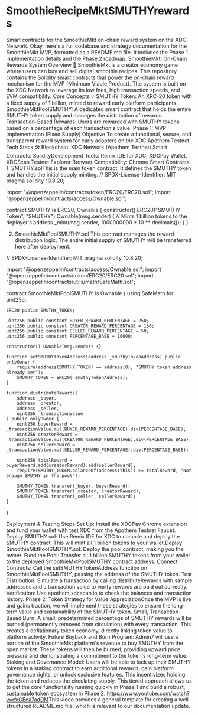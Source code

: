 # SmoothieRecipeMktSMUTHYrewards
Smart contracts for the SmoothieMkt on-chain reward system on the XDC Network.
Okay, here's a full codebase and strategy documentation for the SmoothieMkt MVP, formatted as a README.md file. It includes the Phase 1 implementation details and the Phase 2 roadmap.
​SmoothieMkt: On-Chain Rewards System
​Overview 📝
​SmoothieMkt is a creator economy game where users can buy and sell digital smoothie recipes. This repository contains the Solidity smart contracts that power the on-chain reward mechanism for the MVP (Minimum Viable Product). The system is built on the XDC Network to leverage its low fees, high transaction speeds, and EVM compatibility. 
Core Concepts 💡
​SMUTHY Token: An XRC-20 token with a fixed supply of 1 billion, minted to reward early platform participants.
​SmoothieMktPoolSMUTHY: A dedicated smart contract that holds the entire SMUTHY token supply and manages the distribution of rewards.
​Transaction-Based Rewards: Users are rewarded with SMUTHY tokens based on a percentage of each transaction's value.
​Phase 1: MVP Implementation (Fixed Supply)
​Objective
​To create a functional, secure, and transparent reward system for early adopters on the XDC Apothem Testnet.
​Tech Stack 🛠️
​Blockchain: XDC Network (Apothem Testnet)
​Smart Contracts: Solidity
​Development Tools: Remix IDE for XDC, XDCPay Wallet, XDCScan Testnet Explorer
​Browser Compatibility: Chrome
​Smart Contracts
​1. SMUTHY.sol
​This is the main token contract. It defines the SMUTHY token and handles the initial supply minting.
// SPDX-License-Identifier: MIT
pragma solidity ^0.8.20;

import "@openzeppelin/contracts/token/ERC20/ERC20.sol";
import "@openzeppelin/contracts/access/Ownable.sol";

contract SMUTHY is ERC20, Ownable {
    constructor() ERC20("SMUTHY Token", "SMUTHY") Ownable(msg.sender) {
        // Mints 1 billion tokens to the deployer's address
        _mint(msg.sender, 1000000000 * 10 ** decimals()); 
    }
}

2. SmoothieMktPoolSMUTHY.sol
​This contract manages the reward distribution logic. The entire initial supply of SMUTHY will be transferred here after deployment.

// SPDX-License-Identifier: MIT
pragma solidity ^0.8.20;

import "@openzeppelin/contracts/access/Ownable.sol";
import "@openzeppelin/contracts/token/ERC20/ERC20.sol";
import "@openzeppelin/contracts/utils/math/SafeMath.sol";

contract SmoothieMktPoolSMUTHY is Ownable {
    using SafeMath for uint256;

    ERC20 public SMUTHY_TOKEN;

    uint256 public constant BUYER_REWARD_PERCENTAGE = 250; 
    uint256 public constant CREATOR_REWARD_PERCENTAGE = 150;
    uint256 public constant SELLER_REWARD_PERCENTAGE = 50;
    uint256 public constant PERCENTAGE_BASE = 10000;

    constructor() Ownable(msg.sender) {}

    function setSMUTHYTokenAddress(address _smuthyTokenAddress) public onlyOwner {
        require(address(SMUTHY_TOKEN) == address(0), "SMUTHY token address already set");
        SMUTHY_TOKEN = ERC20(_smuthyTokenAddress);
    }

    function distributeRewards(
        address _buyer,
        address _creator,
        address _seller,
        uint256 _transactionValue
    ) public onlyOwner {
        uint256 buyerReward = _transactionValue.mul(BUYER_REWARD_PERCENTAGE).div(PERCENTAGE_BASE);
        uint256 creatorReward = _transactionValue.mul(CREATOR_REWARD_PERCENTAGE).div(PERCENTAGE_BASE);
        uint256 sellerReward = _transactionValue.mul(SELLER_REWARD_PERCENTAGE).div(PERCENTAGE_BASE);

        uint256 totalReward = buyerReward.add(creatorReward).add(sellerReward);
        require(SMUTHY_TOKEN.balanceOf(address(this)) >= totalReward, "Not enough SMUTHY in the pool");

        SMUTHY_TOKEN.transfer(_buyer, buyerReward);
        SMUTHY_TOKEN.transfer(_creator, creatorReward);
        SMUTHY_TOKEN.transfer(_seller, sellerReward);
    }
}

Deployment & Testing Steps
​Set Up: Install the XDCPay Chrome extension and fund your wallet with test XDC from the Apothem Testnet Faucet.
​Deploy SMUTHY.sol: Use Remix IDE for XDC to compile and deploy the SMUTHY contract. This will mint all 1 billion tokens to your wallet.
​Deploy SmoothieMktPoolSMUTHY.sol: Deploy the pool contract, making you the owner.
​Fund the Pool: Transfer all 1 billion SMUTHY tokens from your wallet to the deployed SmoothieMktPoolSMUTHY contract address.
​Connect Contracts: Call the setSMUTHYTokenAddress function on SmoothieMktPoolSMUTHY, passing the address of the SMUTHY token.
​Test Distribution: Simulate a transaction by calling distributeRewards with sample addresses and a transaction value to verify rewards are paid out correctly.
​Verification: Use apothem.xdcscan.io to check the balances and transaction history.
​Phase 2: Token Strategy for Value Appreciation
​Once the MVP is live and gains traction, we will implement these strategies to ensure the long-term value and sustainability of the SMUTHY token.
​Small, Transaction-Based Burn: A small, predetermined percentage of SMUTHY rewards will be burned (permanently removed from circulation) with every transaction. This creates a deflationary token economy, directly linking token value to platform activity.
​Future Buyback and Burn Program: Admin7 will use a portion of the SmoothieMkt platform's revenue to buy SMUTHY from the open market. These tokens will then be burned, providing upward price pressure and demonstrating a commitment to the token's long-term value.
​Staking and Governance Model: Users will be able to lock up their SMUTHY tokens in a staking contract to earn additional rewards, gain platform governance rights, or unlock exclusive features. This incentivizes holding the token and reduces the circulating supply.
​This tiered approach allows us to get the core functionality running quickly in Phase 1 and build a robust, sustainable token ecosystem in Phase 2.
​https://www.youtube.com/watch?v=eVGEea7adDM
​This video provides a general template for creating a well-structured README.md file, which is relevant to our documentation update.

